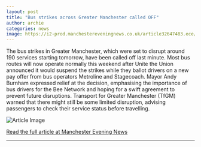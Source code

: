 ```yaml
---
layout: post
title: "Bus strikes across Greater Manchester called OFF"
author: archie
categories: news
image: https://i2-prod.manchestereveningnews.co.uk/article32647483.ece/ALTERNATES/s1200/0_Bee-Network-Strikes.jpg
---
```

The bus strikes in Greater Manchester, which were set to disrupt around 190 services starting tomorrow, have been called off last minute. Most bus routes will now operate normally this weekend after Unite the Union announced it would suspend the strikes while they ballot drivers on a new pay offer from bus operators Metroline and Stagecoach. Mayor Andy Burnham expressed relief at the decision, emphasising the importance of bus drivers for the Bee Network and hoping for a swift agreement to prevent future disruptions. Transport for Greater Manchester (TfGM) warned that there might still be some limited disruption, advising passengers to check their service status before travelling.

![Article Image](https://i2-prod.manchestereveningnews.co.uk/article32647483.ece/ALTERNATES/s1200/0_Bee-Network-Strikes.jpg)

[Read the full article at Manchester Evening News](https://www.manchestereveningnews.co.uk/news/greater-manchester-news/bus-strikes-across-greater-manchester-32647456)

---
